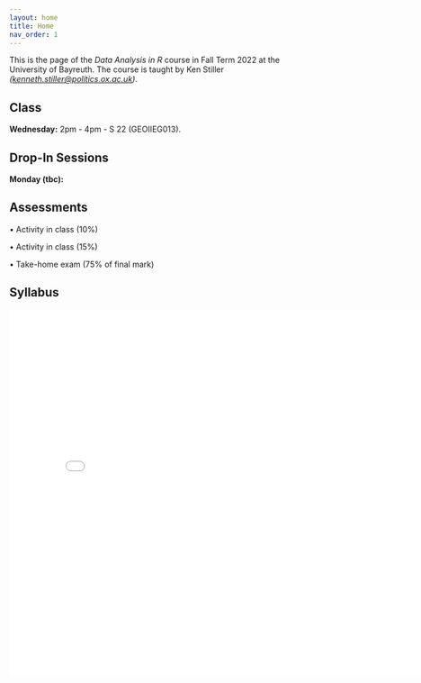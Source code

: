 ```yaml
---
layout: home
title: Home
nav_order: 1
---
```




This is the page of the *Data Analysis in R* course in Fall Term 2022 at the University of Bayreuth. The course is taught by Ken Stiller *(kenneth.stiller@politics.ox.ac.uk)*. 

## Class

**Wednesday:** 2pm - 4pm - S 22 (GEOIIEG013). 

## Drop-In Sessions

**Monday (tbc):** 

## Assessments

• Activity in class (10%)

• Activity in class (15%)

• Take-home exam (75% of final mark)


## Syllabus


<embed src="R_22_Syllabus_Bayreuth.pdf" width="800" height="650" 
 type="application/pdf">
